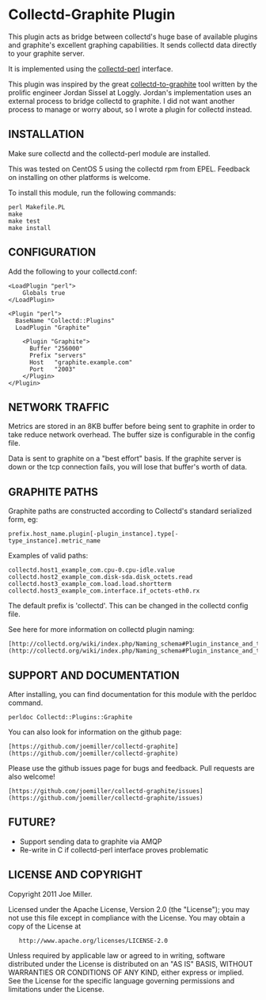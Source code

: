 Collectd-Graphite Plugin
========================

This plugin acts as bridge between collectd's huge base
of available plugins and graphite's excellent graphing
capabilities.  It sends collectd data directly
to your graphite server.

It is implemented using the [collectd-perl](http://collectd.org/documentation/manpages/collectd-perl.5.shtml)
interface.

This plugin was inspired by the great [collectd-to-graphite](https://github.com/loggly/collectd-to-graphite)
tool written by the prolific engineer Jordan Sissel at Loggly.
Jordan's implementation uses an external process to bridge
collectd to graphite.  I did not want another process to
manage or worry about, so I wrote a plugin for collectd
instead.


INSTALLATION
------------

Make sure collectd and the collectd-perl module are installed.

This was tested on CentOS 5 using the collectd rpm from EPEL.
Feedback on installing on other platforms is welcome.

To install this module, run the following commands:

	perl Makefile.PL
	make
	make test
	make install


CONFIGURATION
-------------

Add the following to your collectd.conf:

	<LoadPlugin "perl">
		Globals true
	</LoadPlugin>

	<Plugin "perl">
	  BaseName "Collectd::Plugins"
	  LoadPlugin "Graphite"

		<Plugin "Graphite">
		  Buffer "256000"
		  Prefix "servers"
		  Host   "graphite.example.com"
		  Port   "2003"
		</Plugin>
	</Plugin>


NETWORK TRAFFIC
---------------

Metrics are stored in an 8KB buffer before being
sent to graphite in order to take reduce network
overhead.  The buffer size is configurable in the
config file.

Data is sent to graphite on a "best effort" 
basis.  If the graphite server is down or the tcp 
connection fails, you will lose that buffer's worth
of data.
 

GRAPHITE PATHS
--------------

Graphite paths are constructed according to Collectd's standard
serialized form, eg:

	prefix.host_name.plugin[-plugin_instance].type[-type_instance].metric_name

Examples of valid paths:

	collectd.host1_example_com.cpu-0.cpu-idle.value
	collectd.host2_example_com.disk-sda.disk_octets.read
	collectd.host3_example_com.load.load.shortterm
	collectd.host3_example_com.interface.if_octets-eth0.rx

The default prefix is 'collectd'.  This can be changed in the 
collectd config file.

See here for more information on collectd plugin naming:

    [http://collectd.org/wiki/index.php/Naming_schema#Plugin_instance_and_type_instance](http://collectd.org/wiki/index.php/Naming_schema#Plugin_instance_and_type_instance)


SUPPORT AND DOCUMENTATION
-------------------------

After installing, you can find documentation for this module with the
perldoc command.

    perldoc Collectd::Plugins::Graphite

You can also look for information on the github page:

	[https://github.com/joemiller/collectd-graphite](https://github.com/joemiller/collectd-graphite)

Please use the github issues page for bugs and feedback.  Pull
requests are also welcome!

	[https://github.com/joemiller/collectd-graphite/issues](https://github.com/joemiller/collectd-graphite/issues)


FUTURE?
-------

- Support sending data to graphite via AMQP
- Re-write in C if collectd-perl interface proves problematic


LICENSE AND COPYRIGHT
---------------------

Copyright 2011 Joe Miller.

   Licensed under the Apache License, Version 2.0 (the "License");
   you may not use this file except in compliance with the License.
   You may obtain a copy of the License at

       http://www.apache.org/licenses/LICENSE-2.0

   Unless required by applicable law or agreed to in writing, software
   distributed under the License is distributed on an "AS IS" BASIS,
   WITHOUT WARRANTIES OR CONDITIONS OF ANY KIND, either express or implied.
   See the License for the specific language governing permissions and
   limitations under the License.
